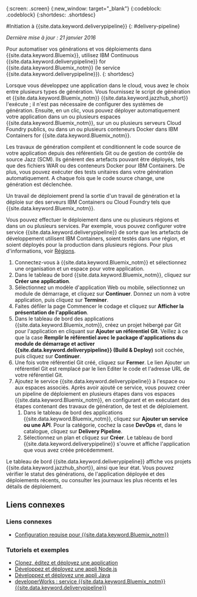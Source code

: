 {:screen: .screen}
{:new_window: target="_blank"}
{:codeblock: .codeblock}
{:shortdesc: .shortdesc}

#Initiation à {{site.data.keyword.deliverypipeline}} {: #delivery-pipeline}  

*Dernière mise à jour : 21 janvier 2016*

Pour automatiser vos générations et vos déploiements dans {{site.data.keyword.Bluemix}}, utilisez IBM Continuous {{site.data.keyword.deliverypipeline}} for {{site.data.keyword.Bluemix_notm}} (le service {{site.data.keyword.deliverypipeline}}).
{: shortdesc} 

Lorsque vous développez une application dans le cloud, vous avez le choix entre plusieurs types de génération. Vous fournissez le script de génération et {{site.data.keyword.Bluemix_notm}} {{site.data.keyword.jazzhub_short}} l'exécute ; il n'est pas nécessaire de configurer des systèmes de génération. Ensuite, en un clic, vous pouvez déployer automatiquement votre application dans un ou plusieurs espaces {{site.data.keyword.Bluemix_notm}}, sur un ou plusieurs serveurs Cloud Foundry publics, ou dans un ou plusieurs
conteneurs Docker dans IBM Containers for {{site.data.keyword.Bluemix_notm}}.  

Les travaux de génération compilent et conditionnent le code source de votre application depuis des référentiels Git ou de gestion de contrôle de
source Jazz (SCM). Ils génèrent des artefacts pouvant être déployés,
tels que des fichiers WAR ou des conteneurs Docker pour IBM Containers. De plus, vous pouvez
exécuter des tests unitaires dans votre génération automatiquement. A chaque fois que le code source change, une génération est déclenchée.  

Un travail de déploiement prend la sortie d'un travail de génération et la déploie sur des serveurs IBM Containers ou Cloud Foundry tels que {{site.data.keyword.Bluemix_notm}}.  

Vous pouvez effectuer le déploiement dans une ou plusieurs régions et dans un ou plusieurs services. Par exemple, vous pouvez configurer votre
service {{site.data.keyword.deliverypipeline}} de sorte que les artefacts de développement utilisent IBM Containers, soient testés dans une région, et soient déployés pour la production
dans plusieurs régions. Pour plus d'informations, voir
[Régions](../../overview/index.html#ov_intro__reg).

1. Connectez-vous à {{site.data.keyword.Bluemix_notm}} et sélectionnez une organisation et un espace pour
votre application.
1. Dans le tableau de bord {{site.data.keyword.Bluemix_notm}}, cliquez sur **Créer une application**.
1. Sélectionnez un modèle d'application Web ou mobile, sélectionnez un module de démarrage, et cliquez sur **Continuer**. Donnez un
nom à votre application, puis cliquez sur **Terminer**.  
1. Faites défiler la page Commencer le codage et cliquez sur **Afficher la présentation de l'application**.  
1. Dans le tableau de bord des applications {{site.data.keyword.Bluemix_notm}}, créez un projet hébergé par
Git pour l'application en cliquant sur **Ajouter un référentiel Git**. Veillez à ce que la case **Remplir le référentiel avec le package d'applications du module de démarrage et activer {{site.data.keyword.deliverypipeline}} (Build & Deploy)** soit cochée, puis cliquez sur **Continuer**.   
1. Une
fois votre référentiel Git créé, cliquez sur **Fermer**. Le lien Ajouter un référentiel Git est remplacé par le
lien Editer le code et l'adresse URL de votre référentiel Git.  
1. Ajoutez le service {{site.data.keyword.deliverypipeline}} à l'espace ou aux espaces associés. Après avoir
ajouté ce service, vous pouvez créer un pipeline de déploiement en plusieurs étapes dans vos espaces
{{site.data.keyword.Bluemix_notm}}, en configurant et en exécutant des étapes contenant des
travaux de génération, de test et de déploiement.
    1. Dans le tableau de bord des applications {{site.data.keyword.Bluemix_notm}}, cliquez sur **Ajouter un service ou une API**. Pour la catégorie, cochez la case **DevOps** et, dans le catalogue, cliquez sur **Delivery Pipeline**.
    2. Sélectionnez un plan et cliquez sur **Créer**. Le tableau de bord {{site.data.keyword.deliverypipeline}} s'ouvre et affiche l'application que vous avez créée précédemment.     
  
Le tableau de bord {{site.data.keyword.deliverypipeline}} affiche vos projets {{site.data.keyword.jazzhub_short}}, ainsi que leur état. Vous pouvez vérifier le statut des générations, de
l'application déployée et des déploiements récents, ou consulter les journaux les plus récents et les détails de déploiement.  

<article class="topic reference nested1" aria-labelledby="d68e338" lang="en-us" id="rellinks">
<h2 class="topictitle2" id="d68e338">Liens connexes</h2>
<aside>
<div class="linklist" id="general"><h3 class="linklistlabel">Liens connexes</h3>
<ul>
<li><img src="./sout.gif" alt=""><a href="https://developer.ibm.com/bluemix/support/#prereqs" rel="external" title="(S'ouvre dans un nouvel onglet ou une nouvelle fenêtre)">Configuration requise pour {{site.data.keyword.Bluemix_notm}}</a></li>
</ul>
</div>

<div class="linklist" id="samples">
<h3 class="linklistlabel">Tutoriels et exemples</h3>
<ul>
<li><img src="./sout.gif" alt=""><a href="https://hub.jazz.net/tutorials/devopsweb/" rel="external" title="(S'ouvre dans un nouvel onglet ou une nouvelle fenêtre)">Clonez, éditez et déployez une application</a></li>
<li><img src="./sout.gif" alt=""><a href="https://hub.jazz.net/tutorials/jazzeditor" rel="external" title="(S'ouvre dans un nouvel onglet ou une nouvelle fenêtre)">Développez et déployez une appli Node.js</a></li>
<li><img src="./sout.gif" alt=""><a href="https://hub.jazz.net/tutorials/jazzeditorjava" rel="external" title="(S'ouvre dans un nouvel onglet ou une nouvelle fenêtre)">Développez et déployez une appli Java</a></li>
<li><img src="./sout.gif" alt=""><a href="http://www.ibm.com/developerworks/topics/delivery%20pipeline%20service" rel="external" title="(S'ouvre dans un nouvel onglet ou une nouvelle fenêtre)">developerWorks : service {{site.data.keyword.Bluemix_notm}} {{site.data.keyword.deliverypipeline}}</a></li>
</ul>
</div>
</aside>
</article>
